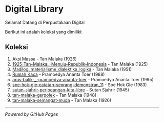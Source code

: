 # Digital Library

Selamat Datang di Perpustakaan Digital

Berikut ini adalah koleksi yang dimiliki:

## Koleksi
1. [Aksi Massa](ebook/Aksi_Massa_Tan_Malaka.pdf) - Tan Malaka (1926)
2. [1925-Tan-Malaka_-Menuju-Republik-Indonesia](ebook/1925-Tan-Malaka_-Menuju-Republik-Indonesia.pdf) - Tan Malaka (1925)
3. [Madilog_materialisme_dialektika_logika](ebook/Madilog_materialisme_dialektika_logika.pdf) - Tan Malaka (1951)
4. [Rumah Kaca](ebook/RumahKaca.pdf) - Pramoedya Ananta Toer (1988)
5. [arus-balik-_-pramoedya-ananta-toer](ebook/arus-balik-_-pramoedya-ananta-toer.pdf) - Pramoedya Ananta Toer (1995)
6. [soe-hok-gie-catatan-seorang-demonstran_11](ebook/soe-hok-gie-catatan-seorang-demonstran_11.pdf) - Soe Hok Gie (1983)
7. [sutan-sjahrir-perjoeangan-kita-libre](ebook/sutan-sjahrir-perjoeangan-kita-libre.pdf) - Sutan Sjahrir (1945)
8. [tan-malaka-gerpolek](ebook/tan-malaka-gerpolek.pdf) - Tan Malaka (1948)
9. [tan-malaka-semangat-muda](ebook/tan-malaka-semangat-muda.pdf) - Tan Malaka (1926)

---

*Powered by GitHub Pages*
